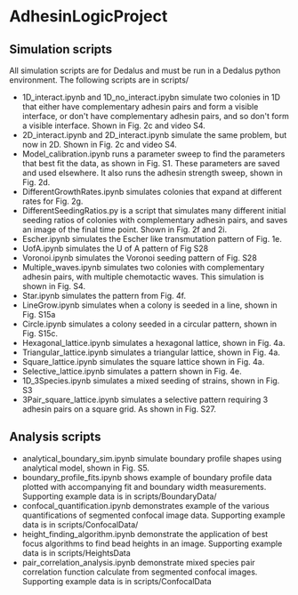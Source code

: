 # AdhesinLogicProject

## Simulation scripts 
All simulation scripts are for Dedalus and must be run in a Dedalus python environment. The following scripts are in scripts/
* 1D_interact.ipynb and 1D_no_interact.ipybn simulate two colonies in 1D that either have complementary adhesin pairs and form a visible interface, or don't have complementary adhesin pairs, and so don't form a visible interface. Shown in Fig. 2c and video S4.
* 2D_interact.ipynb and 2D_interact.ipynb simulate the same problem, but now in 2D. Shown in Fig. 2c and video S4.
* Model_calibration.ipynb runs a parameter sweep to find the parameters that best fit the data, as shown in Fig. S1. These parameters are saved and used elsewhere. It also runs the adhesin strength sweep, shown in Fig. 2d.
* DifferentGrowthRates.ipynb simulates colonies that expand at different rates for Fig. 2g. 
* DifferentSeedingRatios.py is a script that simulates many different initial seeding ratios of colonies with complementary adhesin pairs, and saves an image of the final time point. Shown in Fig. 2f and 2i.
* Escher.ipynb simulates the Escher like transmutation pattern of Fig. 1e.
* UofA.ipynb simulates the U of A pattern of Fig S28
* Voronoi.ipynb simulates the Voronoi seeding pattern of Fig. S28
* Multiple_waves.ipynb simulates two colonies with complementary adhesin pairs, with multiple chemotactic waves. This simulation is shown in Fig. S4.
* Star.ipynb simulates the pattern from Fig. 4f.
* LineGrow.ipynb simulates when a colony is seeded in a line, shown in Fig. S15a
* Circle.ipynb simulates a colony seeded in a circular pattern, shown in Fig. S15c.
* Hexagonal_lattice.ipynb simulates a hexagonal lattice, shown in Fig. 4a.
* Triangular_lattice.ipynb simulates a triangular lattice, shown in Fig. 4a.
* Square_lattice.ipynb simulates the square lattice shown in Fig. 4a.
* Selective_lattice.ipynb simulates a pattern shown in Fig. 4e.
* 1D_3Species.ipynb simulates a mixed seeding of strains, shown in Fig. S3
* 3Pair_square_lattice.ipynb simulates a selective pattern requiring 3 adhesin pairs on a square grid. As shown in Fig. S27.

## Analysis scripts
* analytical_boundary_sim.ipynb simulate boundary profile shapes using analytical model, shown in Fig. S5.
* boundary_profile_fits.ipynb shows example of boundary profile data plotted with accompanying fit and boundary width measurements. Supporting example data is in scripts/BoundaryData/
* confocal_quantification.ipynb demonstrates example of the various quantifications of segmented confocal image data. Supporting example data is in scripts/ConfocalData/
* height_finding_algorithm.ipynb demonstrate the application of best focus algorithms to find bead heights in an image. Supporting example data is in scripts/HeightsData
* pair_correlation_analysis.ipynb demonstrate mixed species pair correlation function calculate from segmented confocal images. Supporting example data is in scripts/ConfocalData
